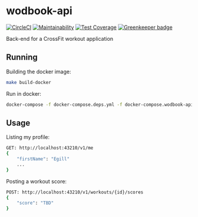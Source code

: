 # wodbook-api

[![CircleCI](https://circleci.com/gh/egilsster/wodbook-api/tree/master.svg?style=shield)](https://circleci.com/gh/egilsster/wodbook-api/tree/master)
[![Maintainability](https://api.codeclimate.com/v1/badges/9f204b79ad07c8a0344f/maintainability)](https://codeclimate.com/github/egilsster/wodbook-api/maintainability)
[![Test Coverage](https://api.codeclimate.com/v1/badges/9f204b79ad07c8a0344f/test_coverage)](https://codeclimate.com/github/egilsster/wodbook-api/test_coverage)
[![Greenkeeper badge](https://badges.greenkeeper.io/egilsster/wodbook-api.svg)](https://greenkeeper.io/)

Back-end for a CrossFit workout application

## Running

Building the docker image:

```sh
make build-docker
```

Run in docker:

```sh
docker-compose -f docker-compose.deps.yml -f docker-compose.wodbook-api.yml up -d
```

## Usage

Listing my profile:

```sh
GET: http://localhost:43210/v1/me
{
    "firstName": "Egill"
    ...
}
```

Posting a workout score:

```sh
POST: http://localhost:43210/v1/workouts/{id}/scores
{
    "score": "TBD"
}
```
